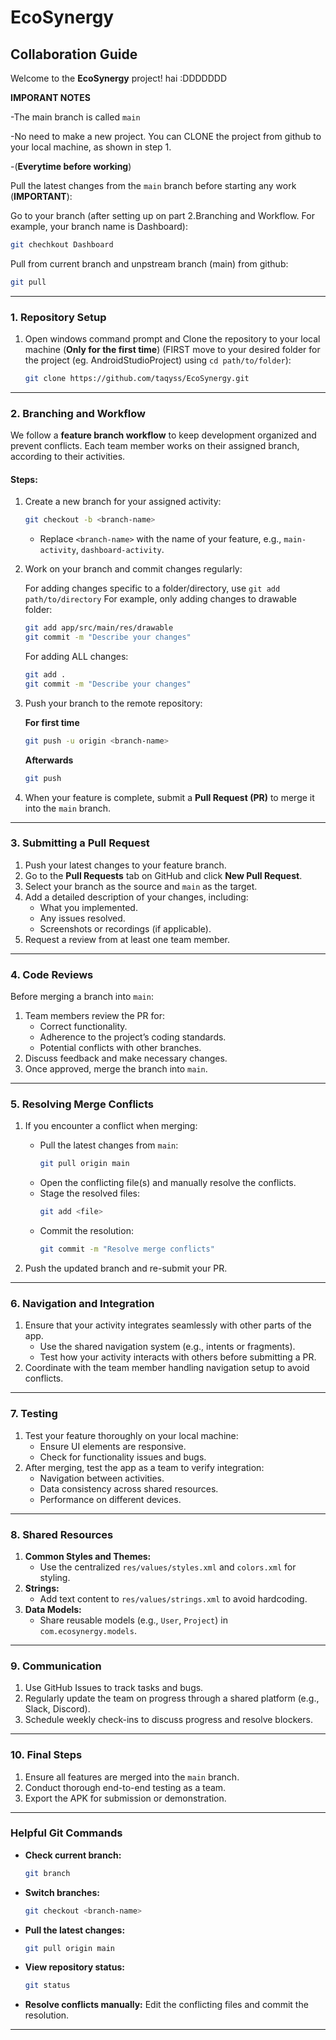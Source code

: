 # EcoSynergy

## **Collaboration Guide**

Welcome to the **EcoSynergy** project! hai :DDDDDDD

**IMPORANT NOTES**

-The main branch is called ```main```

-No need to make a new project. You can CLONE the project from github to your local machine, as shown in step 1. 

-(**Everytime before working**)

Pull the latest changes from the `main` branch before starting any work (**IMPORTANT**):

   Go to your branch (after setting up on part 2.Branching and Workflow. For example, your branch name is Dashboard):
   ```bash
   git chechkout Dashboard
   ```

   Pull from current branch and unpstream branch (main) from github:
   ```bash
   git pull 
   ```

---

### **1. Repository Setup**
1. Open windows command prompt and Clone the repository to your local machine (**Only for the first time**) (FIRST move to your desired folder for the project (eg. AndroidStudioProject) using ```cd path/to/folder```):
   ```bash
   git clone https://github.com/taqyss/EcoSynergy.git
   ```

---

### **2. Branching and Workflow**
We follow a **feature branch workflow** to keep development organized and prevent conflicts. Each team member works on their assigned branch, according to their activities.

#### **Steps:**
1. Create a new branch for your assigned activity:
   ```bash
   git checkout -b <branch-name>
   ```
   - Replace `<branch-name>` with the name of your feature, e.g., `main-activity`, `dashboard-activity`.

2. Work on your branch and commit changes regularly:

   For adding changes specific to a folder/directory, use ```git add path/to/directory```
   For example, only adding changes to drawable folder:
   ```bash
   git add app/src/main/res/drawable
   git commit -m "Describe your changes"
   ```

   For adding ALL changes:
   ```bash
   git add .
   git commit -m "Describe your changes"
   ```

4. Push your branch to the remote repository:

    **For first time**
   ```bash
   git push -u origin <branch-name>
   ```
    
    **Afterwards**
    ```bash
   git push 
   ```
5. When your feature is complete, submit a **Pull Request (PR)** to merge it into the `main` branch.

---

### **3. Submitting a Pull Request**
1. Push your latest changes to your feature branch.
2. Go to the **Pull Requests** tab on GitHub and click **New Pull Request**.
3. Select your branch as the source and `main` as the target.
4. Add a detailed description of your changes, including:
   - What you implemented.
   - Any issues resolved.
   - Screenshots or recordings (if applicable).
5. Request a review from at least one team member.

---

### **4. Code Reviews**
Before merging a branch into `main`:
1. Team members review the PR for:
   - Correct functionality.
   - Adherence to the project’s coding standards.
   - Potential conflicts with other branches.
2. Discuss feedback and make necessary changes.
3. Once approved, merge the branch into `main`.

---

### **5. Resolving Merge Conflicts**
1. If you encounter a conflict when merging:
   - Pull the latest changes from `main`:
     ```bash
     git pull origin main
     ```
   - Open the conflicting file(s) and manually resolve the conflicts.
   - Stage the resolved files:
     ```bash
     git add <file>
     ```
   - Commit the resolution:
     ```bash
     git commit -m "Resolve merge conflicts"
     ```

2. Push the updated branch and re-submit your PR.

---

### **6. Navigation and Integration**
1. Ensure that your activity integrates seamlessly with other parts of the app.
   - Use the shared navigation system (e.g., intents or fragments).
   - Test how your activity interacts with others before submitting a PR.
2. Coordinate with the team member handling navigation setup to avoid conflicts.

---

### **7. Testing**
1. Test your feature thoroughly on your local machine:
   - Ensure UI elements are responsive.
   - Check for functionality issues and bugs.
2. After merging, test the app as a team to verify integration:
   - Navigation between activities.
   - Data consistency across shared resources.
   - Performance on different devices.

---

### **8. Shared Resources**
1. **Common Styles and Themes:**
   - Use the centralized `res/values/styles.xml` and `colors.xml` for styling.
2. **Strings:**
   - Add text content to `res/values/strings.xml` to avoid hardcoding.
3. **Data Models:**
   - Share reusable models (e.g., `User`, `Project`) in `com.ecosynergy.models`.

---

### **9. Communication**
1. Use GitHub Issues to track tasks and bugs.
2. Regularly update the team on progress through a shared platform (e.g., Slack, Discord).
3. Schedule weekly check-ins to discuss progress and resolve blockers.

---

### **10. Final Steps**
1. Ensure all features are merged into the `main` branch.
2. Conduct thorough end-to-end testing as a team.
3. Export the APK for submission or demonstration.

---

### **Helpful Git Commands**
- **Check current branch:**
  ```bash
  git branch
  ```
- **Switch branches:**
  ```bash
  git checkout <branch-name>
  ```
- **Pull the latest changes:**
  ```bash
  git pull origin main
  ```
- **View repository status:**
  ```bash
  git status
  ```
- **Resolve conflicts manually:** Edit the conflicting files and commit the resolution.

---
